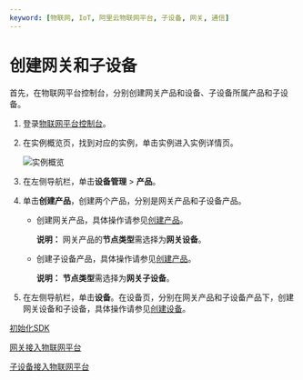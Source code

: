 ```yaml
---
keyword: [物联网, IoT, 阿里云物联网平台, 子设备, 网关, 通信]
---
```


# 创建网关和子设备

首先，在物联网平台控制台，分别创建网关产品和设备、子设备所属产品和子设备。

1.  登录[物联网平台控制台](https://iot.console.aliyun.com/)。

2.  在实例概览页，找到对应的实例，单击实例进入实例详情页。

    ![实例概览](https://static-aliyun-doc.oss-cn-hangzhou.aliyuncs.com/assets/img/zh-CN/9275903061/p174584.png)

3.  在左侧导航栏，单击**设备管理** \> **产品**。

4.  单击**创建产品**，创建两个产品，分别是网关产品和子设备产品。

    -   创建网关产品，具体操作请参见[创建产品](/cn.zh-CN/设备接入/创建产品.md)。

        **说明：** 网关产品的**节点类型**需选择为**网关设备**。

    -   创建子设备产品，具体操作请参见[创建产品](/cn.zh-CN/设备接入/创建产品.md)。

        **说明：** **节点类型**需选择为**网关子设备**。

5.  在左侧导航栏，单击**设备**。在设备页，分别在网关产品和子设备产品下，创建网关设备和子设备，具体操作请参见[创建设备](/cn.zh-CN/设备接入/创建设备/单个创建设备.md)。


[初始化SDK](/cn.zh-CN/最佳实践/设备管理/子设备接入物联网平台/初始化SDK.md)

[网关接入物联网平台](/cn.zh-CN/最佳实践/设备管理/子设备接入物联网平台/网关接入物联网平台.md)

[子设备接入物联网平台](/cn.zh-CN/最佳实践/设备管理/子设备接入物联网平台/子设备接入物联网平台.md)


